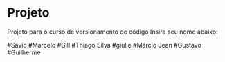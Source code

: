 # Projeto
Projeto para o curso de versionamento de código
Insira seu nome abaixo:

#Sávio
#Marcelo
#Gill
#Thiago Silva
#giulie
#Márcio Jean
#Gustavo
#Guilherme
